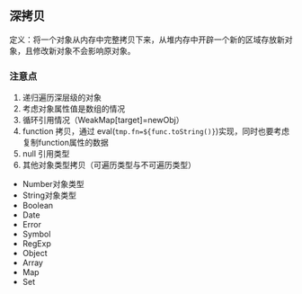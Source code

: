## 深拷贝

定义：将一个对象从内存中完整拷贝下来，从堆内存中开辟一个新的区域存放新对象，且修改新对象不会影响原对象。

### 注意点

1. 递归遍历深层级的对象
2. 考虑对象属性值是数组的情况
3. 循环引用情况（WeakMap[target]=newObj）
4. function 拷贝，通过 eval(`tmp.fn=${func.toString()}`)实现，同时也要考虑复制function属性的数据
5. null 引用类型
6. 其他对象类型拷贝（可遍历类型与不可遍历类型）
  - Number对象类型
  - String对象类型
  - Boolean
  - Date
  - Error
  - Symbol
  - RegExp
  - Object
  - Array
  - Map
  - Set
